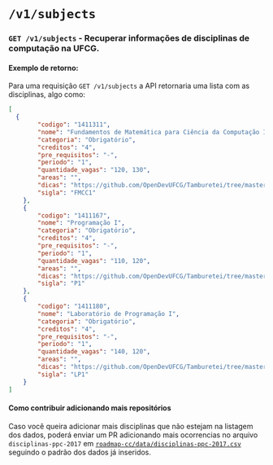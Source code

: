 # `/v1/subjects`

### `GET /v1/subjects` - Recuperar informações de disciplinas de computação na UFCG.


#### Exemplo de retorno:

Para uma requisição `GET /v1/subjects` a API retornaria uma lista com as disciplinas, algo como:

```json
[
  {
        "codigo": "1411311",
        "nome": "Fundamentos de Matemática para Ciência da Computação I",
        "categoria": "Obrigatório",
        "creditos": "4",
        "pre_requisitos": "-",
        "periodo": "1",
        "quantidade_vagas": "120, 130",
        "areas": "",
        "dicas": "https://github.com/OpenDevUFCG/Tamburetei/tree/master/fmcc1",
        "sigla": "FMCC1"
    },
    {
        "codigo": "1411167",
        "nome": "Programação I",
        "categoria": "Obrigatório",
        "creditos": "4",
        "pre_requisitos": "-",
        "periodo": "1",
        "quantidade_vagas": "110, 120",
        "areas": "",
        "dicas": "https://github.com/OpenDevUFCG/Tamburetei/tree/master/prog1",
        "sigla": "P1"
    },
    {
        "codigo": "1411180",
        "nome": "Laboratório de Programação I",
        "categoria": "Obrigatório",
        "creditos": "4",
        "pre_requisitos": "-",
        "periodo": "1",
        "quantidade_vagas": "140, 120",
        "areas": "",
        "dicas": "https://github.com/OpenDevUFCG/Tamburetei/tree/master/prog1",
        "sigla": "LP1"
    }  
]
```


#### Como contribuir adicionando mais repositórios

Caso você queira adicionar mais disciplinas que não estejam na listagem dos dados, poderá enviar um PR adicionando mais ocorrencias no arquivo `disciplinas-ppc-2017` em [`roadmap-cc/data/disciplinas-ppc-2017.csv`](https://github.com/OpenDevUFCG/roadmap-cc/blob/master/data/disciplinas-ppc-2017.csv) seguindo o padrão dos dados já inseridos.
